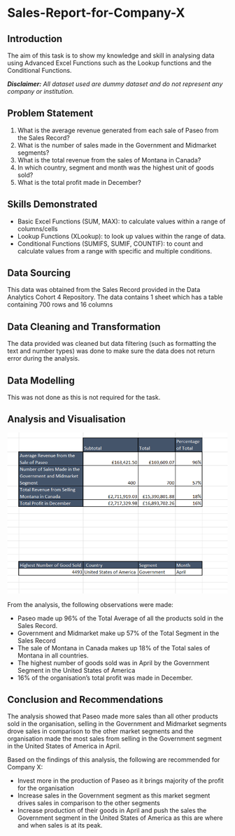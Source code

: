 # Sales-Report-for-Company-X

## Introduction

The aim of this task is to show my knowledge and skill in analysing data using Advanced Excel Functions such as the Lookup functions and the Conditional Functions. 

**_Disclaimer:_** _All dataset used are dummy dataset and do not represent any company or institution._

## Problem Statement

1.	What is the average revenue generated from each sale of Paseo from the Sales Record?
2.	What is the number of sales made in the Government and Midmarket segments?
3.	What is the total revenue from the sales of Montana in Canada?
4.	In which country, segment and month was the highest unit of goods sold?
5.	What is the total profit made in December?

## Skills Demonstrated
- Basic Excel Functions (SUM, MAX): to calculate values within a range of columns/cells
- Lookup Functions (XLookup): to look up values within the range of data.
- Conditional Functions (SUMIFS, SUMIF, COUNTIF): to count and calculate values from a range with specific and multiple conditions. 

## Data Sourcing

This data was obtained from the Sales Record provided in the Data Analytics Cohort 4 Repository. The data contains 1 sheet which has a table containing 700 rows and 16 columns

## Data Cleaning and Transformation

The data provided was cleaned but data filtering (such as formatting the text and number types) was done to make sure the data does not return error during the analysis.

## Data Modelling

This was not done as this is not required for the task.

## Analysis and Visualisation

![](Company_X_Sales_Analysis.png)

From the analysis, the following observations were made:
- Paseo made up 96% of the Total Average of all the products sold in the Sales Record.
- Government and Midmarket make up 57% of the Total Segment in the Sales Record
- The sale of Montana in Canada makes up 18% of the Total sales of Montana in all countries.
- The highest number of goods sold was in April by the Government Segment in the United States of America
- 16% of the organisation’s total profit was made in December.

## Conclusion and Recommendations

The analysis showed that Paseo made more sales than all other products sold in the organisation, selling in the Government and Midmarket segments drove sales in comparison to the other market segments and the organisation made the most sales from selling in the Government segment in the United States of America in April.

Based on the findings of this analysis, the following are recommended for Company X: 
- Invest more in the production of Paseo as it brings majority of the profit for the organisation
- Increase sales in the Government segment as this market segment drives sales in comparison to the other segments
- Increase production of their goods in April and push the sales the Government segment in the United States of America as this are where and when sales is at its peak.
